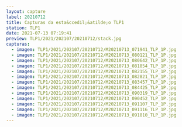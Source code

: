 ```yaml
---
layout: capture
label: 20210712
title: Capturas da esta&ccedil;&atilde;o TLP1
station: TLP1
date: 2021-07-13 07:19:41
preview: TLP1/2021/202107/20210712/stack.jpg
capturas:
  - imagem: TLP1/2021/202107/20210712/M20210713_071941_TLP_1P.jpg
  - imagem: TLP1/2021/202107/20210712/M20210713_080121_TLP_1P.jpg
  - imagem: TLP1/2021/202107/20210712/M20210713_080642_TLP_1P.jpg
  - imagem: TLP1/2021/202107/20210712/M20210713_081854_TLP_1P.jpg
  - imagem: TLP1/2021/202107/20210712/M20210713_082155_TLP_1P.jpg
  - imagem: TLP1/2021/202107/20210712/M20210713_082821_TLP_1P.jpg
  - imagem: TLP1/2021/202107/20210712/M20210713_083457_TLP_1P.jpg
  - imagem: TLP1/2021/202107/20210712/M20210713_084425_TLP_1P.jpg
  - imagem: TLP1/2021/202107/20210712/M20210713_090319_TLP_1P.jpg
  - imagem: TLP1/2021/202107/20210712/M20210713_090452_TLP_1P.jpg
  - imagem: TLP1/2021/202107/20210712/M20210713_091107_TLP_1P.jpg
  - imagem: TLP1/2021/202107/20210712/M20210713_091116_TLP_1P.jpg
  - imagem: TLP1/2021/202107/20210712/M20210713_091810_TLP_1P.jpg
---
```

